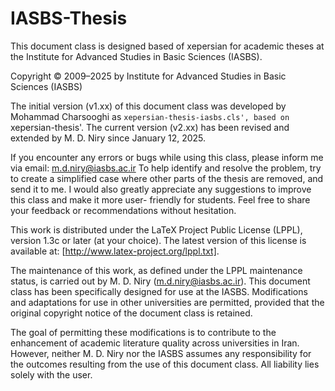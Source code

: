  # IASBS-Thesis

 This document class is designed based of xepersian for
 academic theses at the Institute for Advanced Studies in
 Basic Sciences (IASBS).

 Copyright © 2009–2025 by Institute for Advanced Studies in Basic Sciences (IASBS)

 The initial version (v1.xx) of this document class
 was developed by Mohammad Charsooghi as `xepersian-thesis-iasbs.cls',
 based on `xepersian-thesis'.
 The current version (v2.xx) has been revised and extended
 by M. D. Niry since January 12, 2025.

 If you encounter any errors or bugs while using this class,
 please inform me via email: m.d.niry@iasbs.ac.ir
 To help identify and resolve the problem, try to create a
 simplified case where other parts of the thesis are removed,
 and send it to me. I would also greatly appreciate any
 suggestions to improve this class and make it more user-
 friendly for students. Feel free to share your feedback or
 recommendations without hesitation.

 This work is distributed under the LaTeX Project Public License (LPPL),
 version 1.3c or later (at your choice). The latest version of this license is
 available at: [http://www.latex-project.org/lppl.txt].

 The maintenance of this work, as defined under the LPPL maintenance status,
 is carried out by M. D. Niry (m.d.niry@iasbs.ac.ir). This document class has been
 specifically designed for use at the IASBS. Modifications and adaptations for
 use in other universities are permitted, provided that the original copyright
 notice of the document class is retained.

 The goal of permitting these modifications is to contribute to the enhancement
 of academic literature quality across universities in Iran. However, neither
 M. D. Niry nor the IASBS assumes any responsibility for the outcomes resulting
 from the use of this document class. All liability lies solely with the user.
